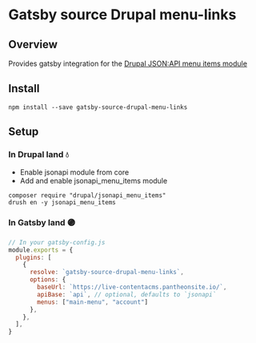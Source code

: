 # Gatsby source Drupal menu-links

## Overview

Provides gatsby integration for the [Drupal JSON:API menu items module](https://drupal.org/project/jsonapi_menu_items)

## Install

```
npm install --save gatsby-source-drupal-menu-links
```

## Setup

### In Drupal land 💧

- Enable jsonapi module from core
- Add and enable jsonapi_menu_items module
```
composer require "drupal/jsonapi_menu_items"
drush en -y jsonapi_menu_items
```

### In Gatsby land 🟣

```javascript
// In your gatsby-config.js
module.exports = {
  plugins: [
    {
      resolve: `gatsby-source-drupal-menu-links`,
      options: {
        baseUrl: `https://live-contentacms.pantheonsite.io/`,
        apiBase: `api`, // optional, defaults to `jsonapi`
        menus: ["main-menu", "account"]
      },
    },
  ],
}
```
